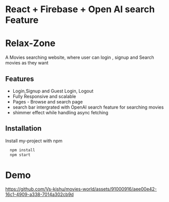 # React + Firebase  + Open AI search Feature


# Relax-Zone

A Movies searching website, where user can login , signup and Search movies as they want


## Features

- Login,Signup and Guest Login, Logout
- Fully Responsive and scalable
- Pages - Browse and search page
- search bar intergrated with OpenAI search feature for searching movies
- shimmer effect while handling async fetching


## Installation

Install my-project with npm

```bash
  npm install
  npm start
```

# Demo


https://github.com/Vs-kishu/movies-world/assets/91000916/aee00e42-16c1-4909-a338-7014a302cb9d



